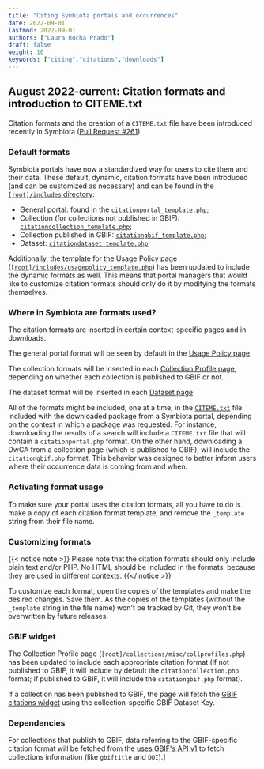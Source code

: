 ```yaml
---
title: "Citing Symbiota portals and occurrences"
date: 2022-09-01
lastmod: 2022-09-01
authors: ["Laura Rocha Prado"]
draft: false
weight: 10
keywords: ["citing","citations","downloads"]
---
```


## August 2022-current: Citation formats and introduction to CITEME.txt

Citation formats and the creation of a `CITEME.txt` file have been introduced recently in Symbiota ([Pull Request #261](https://github.com/BioKIC/Symbiota/pull/261)).

### Default formats
Symbiota portals have now a standardized way for users to cite them and their data. These default, dynamic, citation formats have been introduced (and can be customized as necessary) and can be found in the [`[root]/includes` directory](https://github.com/BioKIC/Symbiota/tree/master/includes):
- General portal: found in the [`citationportal_template.php`](https://github.com/BioKIC/Symbiota/blob/master/includes/citationportal_template.php);
- Collection (for collections not published in GBIF): [`citationcollection_template.php`](https://github.com/BioKIC/Symbiota/blob/master/includes/citationcollection_template.php);
- Collection published in GBIF: [`citationgbif_template.php`](https://github.com/BioKIC/Symbiota/blob/master/includes/citationgbif_template.php);
- Dataset: [`citationdataset_template.php`](https://github.com/BioKIC/Symbiota/blob/master/includes/citationdataset_template.php);

Additionally, the template for the Usage Policy page ([`[root]/includes/usagepolicy_template.php`](https://github.com/BioKIC/Symbiota/blob/master/includes/usagepolicy_template.php)) has been updated to include the dynamic formats as well. This means that portal managers that would like to customize citation formats should only do it by modifying the formats themselves.

### Where in Symbiota are formats used?
The citation formats are inserted in certain context-specific pages and in downloads.

The general portal format will be seen by default in the [Usage Policy page](https://github.com/BioKIC/Symbiota/blob/master/includes/usagepolicy_template.php).

The collection formats will be inserted in each [Collection Profile page](https://github.com/BioKIC/Symbiota/blob/master/collections/misc/collprofiles.php), depending on whether each collection is published to GBIF or not.

The dataset format will be inserted in each [Dataset page](https://github.com/BioKIC/Symbiota/blob/master/collections/datasets/public.php).

All of the formats might be included, one at a time, in the [`CITEME.txt`](https://github.com/BioKIC/Symbiota/blob/master/classes/DwcArchiverCore.php) file included with the downloaded package from a Symbiota portal, depending on the context in which a package was requested. For instance, downloading the results of a search will include a `CITEME.txt` file that will contain a `citationportal.php` format. On the other hand, downloading a DwCA from a collection page (which is published to GBIF), will include the  `citationgbif.php` format. This behavior was designed to better inform users where their occurrence data is coming from and when.

### Activating format usage
To make sure your portal uses the citation formats, all you have to do is make a copy of each citation format template, and remove the `_template` string from their file name.

### Customizing formats
{{< notice note >}}
  Please note that the citation formats should only include plain text and/or PHP. No HTML should be included in the formats, because they are used in different contexts.
{{</ notice >}}

To customize each format, open the copies of the templates and make the desired changes. Save them. As the copies of the templates (without the `_template` string in the file name) won't be tracked by Git, they won't be overwritten by future releases.

### GBIF widget
The Collection Profile page (`[root]/collections/misc/collprofiles.php`) has been updated to include each appropriate citation format (if not published to GBIF, it will include by default the `citationcollection.php` format; if published to GBIF, it will include the `citationgbif.php` format). 

If a collection has been published to GBIF, the page will fetch the [GBIF citations widget](https://www.gbif.org/article/1E6v02SFQyhupvB7JqDXPN/citation-widget#:~:text=GBIF%20maintains%20an%20ongoing%20literature,citation%20feed%20into%20external%20websites.) using the collection-specific GBIF Dataset Key.

### Dependencies
For collections that publish to GBIF, data referring to the GBIF-specific citation format will be fetched from the [uses GBIF's API v1](https://www.gbif.org/developer/summary) to fetch collections information (like `gbiftitle` and `DOI`).]
